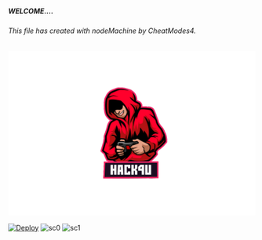 ##### WELCOME....
###### This file has created with nodeMachine by CheatModes4.

[![s4htbmachines](https://github.com/htbmachines/htbmachines.github.io/blob/main/public/assets/logos/s4vitar.svg
)](https://htbmachines.github.io)

[![Deploy](https://vercel.com/button)](https://htbmachines.github.io)
![sc0](./public/assets/imgs/sc0.png)
![sc1](./public/assets/imgs/sc.png)
